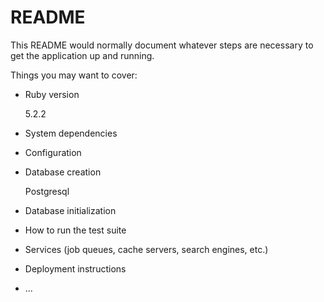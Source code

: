 # README

This README would normally document whatever steps are necessary to get the
application up and running.

Things you may want to cover:

* Ruby version

  5.2.2
  
* System dependencies

* Configuration

* Database creation

  Postgresql
  
* Database initialization

* How to run the test suite

* Services (job queues, cache servers, search engines, etc.)

* Deployment instructions

* ...
